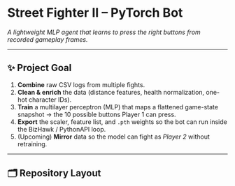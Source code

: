 # Street Fighter II – PyTorch Bot  
_A lightweight MLP agent that learns to press the right buttons from recorded gameplay frames._

---

## ✨ Project Goal
1. **Combine** raw CSV logs from multiple fights.  
2. **Clean & enrich** the data (distance features, health normalization, one-hot character IDs).  
3. **Train** a multilayer perceptron (MLP) that maps a flattened game-state snapshot → the 10 possible buttons Player 1 can press.  
4. **Export** the scaler, feature list, and `.pth` weights so the bot can run inside the BizHawk / PythonAPI loop.  
5. (Upcoming) **Mirror** data so the model can fight as _Player 2_ without retraining.

---

## 🗂️ Repository Layout

